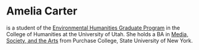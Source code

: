 # Amelia Carter
is a student of the [Environmental Humanities Graduate Program](https://environmental-humanities.utah.edu/directory/students.php#modal-carter) in the College of Humanities at the University of Utah. She holds a BA in [Media, Society, and the Arts](https://www.purchase.edu/academics/school-of-film-and-media-studies/awards/) from Purchase College, State University of New York.

